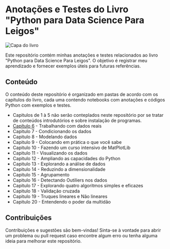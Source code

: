 # Anotações e Testes do Livro "Python para Data Science Para Leigos"
![Capa do livro](https://m.media-amazon.com/images/I/51kc6jj9EjL._SX352_BO1,204,203,200_.jpg)


Este repositório contém minhas anotações e testes relacionados ao livro "Python para Data Science Para Leigos". O objetivo é registrar meu aprendizado e fornecer exemplos úteis para futuras referências.

## Conteúdo

O conteúdo deste repositório é organizado em pastas de acordo com os capítulos do livro, cada uma contendo notebooks com anotações e códigos Python com exemplos e testes.

- Capitulos de 1 à 5 não serão conteplados neste repositório por se tratar de conteúdos introdutórios e sobre instalação de programas.
- [Capítulo 6](https://github.com/gustavogdavel/Python_DataScience/blob/main/capitulo6/Capitulo6.ipynb) - Trabalhando com dados reais
- Capitulo 7 - Condicionando os dados
- Capitulo 8 - Modelando dados
- Capitulo 9 - Colocando em prática o que você sabe
- Capitulo 10 - Fazendo um curso intensivo de MatPlotLib
- Capitulo 11 - Visualizando os dados
- Capitulo 12 - Ampliando as capacidades do Python
- Capitulo 13 - Explorando a análise de dados
- Capitulo 14 - Reduzindo a dimensionalidade
- Capitulo 15 - Agrupamento
- Capitulo 16 - Detectando Outiliers nos dados
- Capitulo 17 - Explorando quatro algoritmos simples e eficazes
- Capitulo 18 - Validação cruzada
- Capitulo 19 - Truques lineares e Não lineares
- Capitulo 20 - Entendendo o poder da multidão

## Contribuições

Contribuições e sugestões são bem-vindas! Sinta-se à vontade para abrir um problema ou pull request caso encontre algum erro ou tenha alguma ideia para melhorar este repositório.


